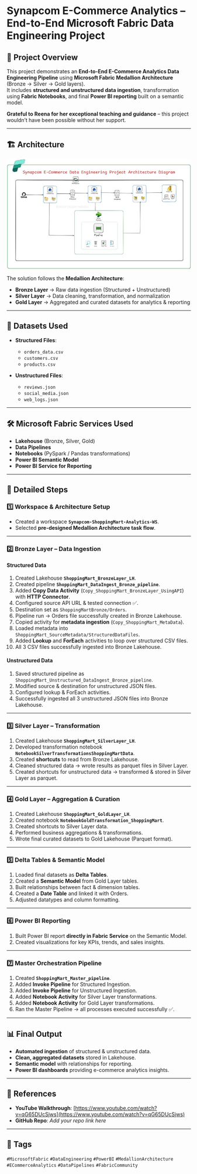 # Synapcom E-Commerce Analytics – End-to-End Microsoft Fabric Data Engineering Project

## 📌 Project Overview
This project demonstrates an **End-to-End E-Commerce Analytics Data Engineering Pipeline** using **Microsoft Fabric Medallion Architecture** (Bronze → Silver → Gold layers).  
It includes **structured and unstructured data ingestion**, transformation using **Fabric Notebooks**, and final **Power BI reporting** built on a semantic model.

**Grateful to Reena for her exceptional teaching and guidance** – this project wouldn’t have been possible without her support.

---

## 🏗 Architecture

![Project Architecture](architecture.jpg)

The solution follows the **Medallion Architecture**:
- **Bronze Layer** → Raw data ingestion (Structured + Unstructured)
- **Silver Layer** → Data cleaning, transformation, and normalization
- **Gold Layer** → Aggregated and curated datasets for analytics & reporting

---

## 📂 Datasets Used
- **Structured Files**:  
  - `orders_data.csv`  
  - `customers.csv`  
  - `products.csv`  

- **Unstructured Files**:  
  - `reviews.json`  
  - `social_media.json`  
  - `web_logs.json`  

---

## 🛠 Microsoft Fabric Services Used
- **Lakehouse** (Bronze, Silver, Gold)
- **Data Pipelines**
- **Notebooks** (PySpark / Pandas transformations)
- **Power BI Semantic Model**
- **Power BI Service for Reporting**

---

## 📜 Detailed Steps

### 1️⃣ Workspace & Architecture Setup
- Created a workspace **`Synapcom-ShoppingMart-Analytics-WS`**.
- Selected **pre-designed Medallion Architecture task flow**.

---

### 2️⃣ Bronze Layer – Data Ingestion
#### Structured Data
1. Created Lakehouse **`ShoppingMart_BronzeLayer_LH`**.
2. Created pipeline **`ShoppingMart_DataIngest_Bronze_pipeline`**.
3. Added **Copy Data Activity** (`Copy_ShoppingMart_BronzeLayer_UsingAPI`) with **HTTP Connector**.
4. Configured source API URL & tested connection ✅.
5. Destination set as `ShoppingMartBronze/Orders`.
6. Pipeline run → Orders file successfully created in Bronze Lakehouse.
7. Copied activity for **metadata ingestion** (`Copy_ShoppingMart_MetaData`).
8. Loaded metadata into `ShoppingMart_SourceMetadata/StructuredDataFiles`.
9. Added **Lookup** and **ForEach** activities to loop over structured CSV files.
10. All 3 CSV files successfully ingested into Bronze Lakehouse.

#### Unstructured Data
1. Saved structured pipeline as `ShoppingMart_Unstructured_DataIngest_Bronze_pipeline`.
2. Modified source & destination for unstructured JSON files.
3. Configured lookup & ForEach activities.
4. Successfully ingested all 3 unstructured JSON files into Bronze Lakehouse.

---

### 3️⃣ Silver Layer – Transformation
1. Created Lakehouse **`ShoppingMart_SilverLayer_LH`**.
2. Developed transformation notebook **`NotebookSilverTransformationsShoppingMartData`**.
3. Created **shortcuts** to read from Bronze Lakehouse.
4. Cleaned structured data → wrote results as parquet files in Silver Layer.
5. Created shortcuts for unstructured data → transformed & stored in Silver Layer as parquet.

---

### 4️⃣ Gold Layer – Aggregation & Curation
1. Created Lakehouse **`ShoppingMart_GoldLayer_LH`**.
2. Created notebook **`NotebookGoldTransformation_ShoppingMart`**.
3. Created shortcuts to Silver Layer data.
4. Performed business aggregations & transformations.
5. Wrote final curated datasets to Gold Lakehouse (Parquet format).

---

### 5️⃣ Delta Tables & Semantic Model
1. Loaded final datasets as **Delta Tables**.
2. Created a **Semantic Model** from Gold Layer tables.
3. Built relationships between fact & dimension tables.
4. Created a **Date Table** and linked it with Orders.
5. Adjusted datatypes and column formatting.

---

### 6️⃣ Power BI Reporting
1. Built Power BI report **directly in Fabric Service** on the Semantic Model.
2. Created visualizations for key KPIs, trends, and sales insights.

---

### 7️⃣ Master Orchestration Pipeline
1. Created **`ShoppingMart_Master_pipeline`**.
2. Added **Invoke Pipeline** for Structured Ingestion.
3. Added **Invoke Pipeline** for Unstructured Ingestion.
4. Added **Notebook Activity** for Silver Layer transformations.
5. Added **Notebook Activity** for Gold Layer transformations.
6. Ran the Master Pipeline → all processes executed successfully ✅.

---

## 📊 Final Output
- **Automated ingestion** of structured & unstructured data.
- **Clean, aggregated datasets** stored in Lakehouse.
- **Semantic model** with relationships for reporting.
- **Power BI dashboards** providing e-commerce analytics insights.

---

## 🔗 References
- **YouTube Walkthrough**: [https://www.youtube.com/watch?v=qG65DUcSjws](https://www.youtube.com/watch?v=qG65DUcSjws)  
- **GitHub Repo**: *Add your repo link here*  

---

## 📌 Tags
`#MicrosoftFabric` `#DataEngineering` `#PowerBI` `#MedallionArchitecture` `#ECommerceAnalytics` `#DataPipelines` `#FabricCommunity`

